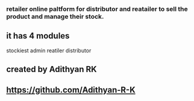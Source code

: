 ###  retailer online paltform for distributor and reatailer to sell the product and manage their stock.
 
## it has 4 modules
stockiest
admin
reatiler
distributor

## created by Adithyan RK

## https://github.com/Adithyan-R-K


